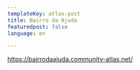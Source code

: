 ```yaml
---
templateKey: atlas-post
title: Bairro da Ajuda
featuredpost: false
language: en

---
```

<!-- end -->

https://bairrodaajuda.community-atlas.net/
